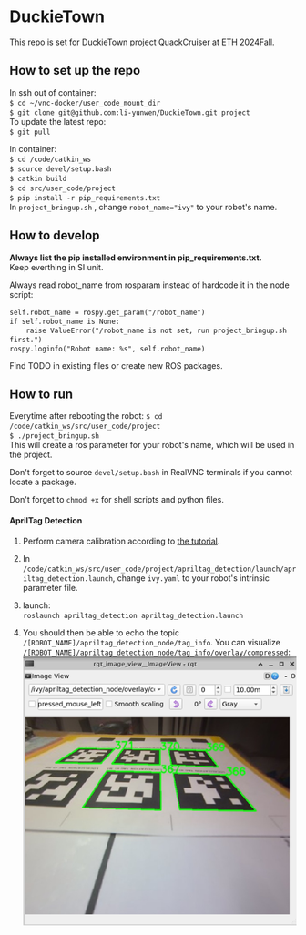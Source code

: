 # DuckieTown
This repo is set for DuckieTown project QuackCruiser at ETH 2024Fall.
## How to set up the repo
In ssh out of container:  
`$ cd ~/vnc-docker/user_code_mount_dir`  
`$ git clone git@github.com:li-yunwen/DuckieTown.git project`  
To update the latest repo:  
`$ git pull` 

In container:  
`$ cd /code/catkin_ws`    
`$ source devel/setup.bash`  
`$ catkin build`  
`$ cd src/user_code/project`  
`$ pip install -r pip_requirements.txt`  
In `project_bringup.sh` , change `robot_name="ivy"` to your robot's name.  


## How to develop
**Always list the pip installed environment in pip_requirements.txt.**  
Keep everthing in SI unit.  

Always read robot_name from rosparam instead of hardcode it in the node script:
```
self.robot_name = rospy.get_param("/robot_name")
if self.robot_name is None:
    raise ValueError("/robot_name is not set, run project_bringup.sh first.")
rospy.loginfo("Robot name: %s", self.robot_name)
```

Find TODO in existing files or create new ROS packages.  

## How to run  
Everytime after rebooting the robot:
`$ cd /code/catkin_ws/src/user_code/project`  
`$ ./project_bringup.sh`  
This will create a ros parameter for your robot's name, which will be used in the project. 

Don't forget to source `devel/setup.bash` in RealVNC terminals if you cannot locate a package.

Don't forget to `chmod +x` for shell scripts and python files.  

#### AprilTag Detection  
1. Perform camera calibration according to [the tutorial](https://github.com/ETHZ-DT-Class/camera-calibration-tools?tab=readme-ov-file).

2. In `/code/catkin_ws/src/user_code/project/apriltag_detection/launch/apriltag_detection.launch`, change `ivy.yaml` to your robot's intrinsic parameter file.

3. launch:  
`roslaunch apriltag_detection apriltag_detection.launch`

4. You should then be able to echo the topic `/[ROBOT_NAME]/apriltag_detection_node/tag_info`. You can visualize `/[ROBOT_NAME]/apriltag_detection_node/tag_info/overlay/compressed`:  
![detecetd tags](README_asset/detected_tags.png)